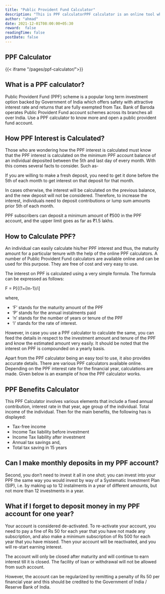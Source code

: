 ```yaml
---
title: "Public Provident Fund Calculator"
description: "This is PPF calculatorPPF calculator is an online tool which you can use to calculate returns on the investments made in the PPF Account."
author: "ahmad"
date: 2021-12-01T08:00:00+05:30
reward:  false
readingTime: false
postDate: false
---
```


## PPF Calculator


{{< iframe "/pages/ppf-calculator/">}}

## What is a PPF calculator?
Public Provident Fund (PPF) scheme is a popular long term investment option backed by Government of India which offers safety with attractive interest rate and returns that are fully exempted from Tax. Bank of Baroda operates Public Provident Fund account schemes across its branches all over India. Use a PPF calculator to know more and open a public provident fund account.

## How PPF Interest is Calculated?

Those who are wondering how the PPF interest is calculated must know that the PPF interest is calculated on the minimum PPF account balance of an individual deposited between the 5th and last day of every month. With this comes several facts to consider. Such as-

If you are willing to make a fresh deposit, you need to get it done before the 5th  of each month to get interest on that deposit for that month. 

In cases otherwise, the interest will be calculated on the previous balance, and the new deposit will not be considered.
Therefore, to increase the interest, individuals need to deposit contributions or lump sum amounts prior 5th of each month.

PPF subscribers can deposit a minimum amount of ₹500 in the PPF account, and the upper limit goes as far as ₹1.5 lakhs.

## How to Calculate PPF?

An individual can easily calculate his/her PPF interest and thus, the maturity amount for a particular tenure with the help of the online PPF calculators. A number of Public Provident Fund calculators are available online and can be used for this purpose. They are free of cost and very easy to use.

The interest on PPF is calculated using a very simple formula. The formula can be expressed as follows:

F = P[{(1+i)n-1}/i]

where,

- ‘F’ stands for the maturity amount of the PPF
- ‘P’ stands for the annual instalments paid
- ‘n’ stands for the number of years or tenure of the PPF
- ‘i’ stands for the rate of interest.


However, in case you use a PPF calculator to calculate the same, you can feed the details in respect to the investment amount and tenure of the PPF and know the estimated amount very easily. It should be noted that the interest on PPF is compounded on a yearly basis.

Apart from the PPF calculator being an easy tool to use, it also provides accurate details. There are various PPF calculators available online. Depending on the PPF interest rate for the financial year, calculations are made. Given below is an example of how the PPF calculator works.

## PPF Benefits Calculator

This PPF Calculator involves various elements that include a fixed annual contribution, interest rate in that year, age group of the individual. Total income of the individual. Then for the main benefits, the following has is displayed:

- Tax-free income
- Income Tax liability before investment
- Income Tax liability after investment
- Annual tax savings and,
- Total tax saving in 15 years


## Can I make monthly deposits in my PPF account?

Second, you don’t need to invest it all in one shot; you can invest into your PPF the same way you would invest by way of a Systematic Investment Plan (SIP), i.e. by making up to 12 instalments in a year of different amounts, but not more than 12 investments in a year.

## What if I forget to deposit money in my PPF account for one year?

Your account is considered de-activated. To re-activate your account, you need to pay a fine of Rs 50 for each year that you have not made any subscription, and also make a minimum subscription of Rs 500 for each year that you have missed. Then your account will be reactivated, and you will re-start earning interest.

The account will only be closed after maturity and will continue to earn interest till it is closed. The facility of loan or withdrawal will not be allowed from such account.

However, the account can be regularized by remitting a penalty of Rs 50 per financial year and this should be credited to the Government of India / Reserve Bank of India.
